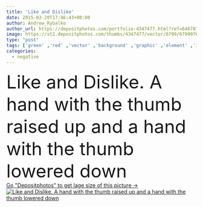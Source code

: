 ```yaml
---
title: 'Like and Dislike'
date: 2015-03-20T17:46:43+00:00
author: Andrew_Rybalko
author_url: https://depositphotos.com/portfolio-4347477.html?ref=64678756
image: https://st2.depositphotos.com/thumbs/4347477/vector/6799/67999769/api_thumb_450.jpg?forcejpeg=true
type: "post"
tags: ['green' ,'red' ,'vector' ,'background' ,'graphic' ,'element' ,'illustration' ,'design' ,'set' ,'business' ,'rate' ,'success' ,'up' ,'best' ,'friend' ,'hand' ,'modern' ,'symbol' ,'cool' ,'concept' ,'icon' ,'message' ,'finger' ,'thumb' ,'flat' ,'down' ,'negative' ,'choose' ,'bad' ,'right' ,'choice' ,'positive' ,'social' ,'good' ,'ok' ,'gesture' ,'option' ,'yes' ,'no' ,'vote' ,'like' ,'super' ,'correct' ,'unlike' ,'reject' ,'feedback' ,'accepted' ,'dislike' ]
categories: 
  - negative
---
```

<div aling="center">
            <font size="60"> Like and Dislike. A hand with the thumb raised up and a hand with the thumb lowered down</font>   
</div>
<div>
    <a href='https://depositphotos.com/67999769/stock-illustration-like-and-dislike.html?ref=64678756' target=_blank > Go "Depositphotos" to get lage size of this picture ->
        <img href='https://depositphotos.com/67999769/stock-illustration-like-and-dislike.html?ref=64678756' src='https://st2.depositphotos.com/4347477/6799/v/950/depositphotos_67999769-stock-illustration-like-and-dislike.jpg?forcejpeg=true' alt='Like and Dislike. A hand with the thumb raised up and a hand with the thumb lowered down' >
    </a>
</div>
